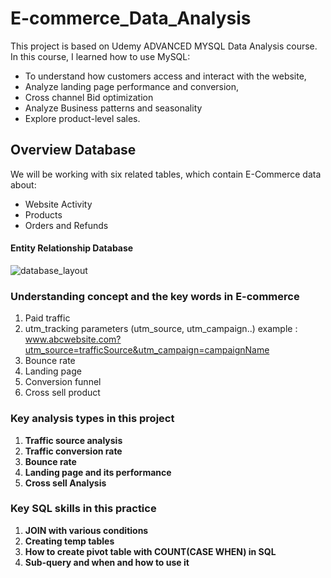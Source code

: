 # E-commerce_Data_Analysis
This project is based on Udemy ADVANCED MYSQL Data Analysis course.
 In this course, I learned how to use MySQL:
- To understand how customers access and interact with the website, 
- Analyze landing page performance and conversion,
- Cross channel Bid optimization
- Analyze Business patterns and seasonality
- Explore product-level sales.

## **Overview Database**
We will be working with six related tables, which contain E-Commerce data about:
- Website Activity
- Products
- Orders and Refunds

#### **Entity Relationship Database**

 
![database_layout](https://github.com/anjali971611/E-commerce_Data_Analysis/assets/150220050/923ccc26-aeef-4238-8e83-ebdb59d15e22) 

### Understanding concept and the key words in E-commerce 
1. Paid traffic 
2. utm_tracking parameters (utm_source, utm_campaign..)
example : www.abcwebsite.com?utm_source=trafficSource&utm_campaign=campaignName
3. Bounce rate
4. Landing page
5. Conversion funnel
6. Cross sell product

### Key analysis types in this project
1. **Traffic source analysis**
2. **Traffic conversion rate**
3. **Bounce rate**
4. **Landing page and its performance**
5. **Cross sell Analysis**

### Key SQL skills in this practice
1. **JOIN with various conditions**
2. **Creating temp tables**
3. **How to create pivot table with COUNT(CASE WHEN) in SQL**
4. **Sub-query and when and how to use it**

